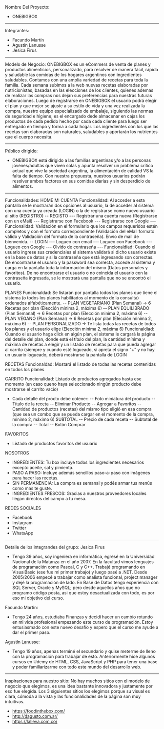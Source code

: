 Nombre Del Proyecto: 
- ONEBIGBOX
---------------------------------------------
Integrantes:
- Facundo Martín 
- Agustín Lanusse
- Jesica Firus

---------------------------------------------
Modelo de Negocio:
ONEBIGBOX es un eCommers de venta de planes y productos alimenticios, personalizado, para resolver de manera fácil, rápida y saludable las comidas de los hogares argentinos con ingredientes saludables. Contamos con una amplia variedad de recetas para toda la familia.
Cada semana subimos a la web nuevas recetas elaboradas por nutricionistas, basadas en las elecciones de los clientes, quienes ademas de realizar las compras nos dejan sus preferencias para nuestras futuras elaboraciones. Luego de registrarse en ONEBIGBOX el usuario podrá elegir el plan y que mejor se ajuste a su estilo de vida y una vez realizada la compra, nuestro equipo especializado de embalaje, siguiendo las normas de seguridad e higiene; es el encargado dede almacenar en cajas los productos de cada pedido hecho por cada cada cliente para luego ser entregado en tiempo y forma a cada hogar. 
Los ingredientes con los que las recetas son elaboradas son naturales, saludables y aportarán los nutrientes que el cuerpo necesita. 

---------------------------------------------
Público dirigido:
- ONEBIGBOX está dirigido a las familias argentinas y/o a las personas jóvenes/adultas que viven solas y apunta resolver un problema crítico actual que vive la sociedad argentina, la alimentación de calidad VS la falta de tiempo. Con nuestra propuesta, nuestros usuarios podrán resolver ambos factores en sus comidas diarias y sin desperdicio de alimentos.

---------------------------------------------
Funcionalidades:
HOME
MI CUENTA
Funcionalidad: Al acceder a esta pantalla se le mostrarán dos opciones al usuario, la de acceder al sistema con una cuenta ya creada (LOGIN) o la de registrarse como nuevo usuario al sitio (REGISTRO)
-- REGISTO
--- Registrar una cuenta nueva (Registrarse con un eMail)
--- Registrarse con Facebook
--- Registrarse con Google
--- Funcionalidad: Validación en el formulario que los campos requeridos estén completos y con el formato correspondiente (Validación del eMail formato válido y Validación del formato de la contraseña). Envío de mail de bienvenida.
-- LOGIN
--- Logueo con email 
--- Logueo con Facebook
--- Logueo con Google
--- Olvido de contraseña
--- Funcionaldiad: Cuando el usuario ingrese sus credenciales el sistema validará si dicho usuario existe en la base de datos y si la contraseña que está ingresando son correctas. De encontrarse el usuario y la password sea correcta, accede al sistema y carga en la pantalla toda la información del mismo (Datos personales y favoritos). De no encontrarse el usuario o no coincida el usuario con la contraseña ingresada, se le mostrará una pantalla que no se encontró el usuario.

PLANES
Funcionaldad: Se listarán por pantalla todos los planes que tiene el sistema (o todos los planes habilitados al momento de la consulta) ordenados alfabéticamente.
-- PLAN VEGETARIANO (Plan Semanal) -> 6 Recetas por plan (Elección minima 2, máxima 6)
-- PLAN EQUILIBRADO (Plan Semanal) -> 6 Recetas por plan (Elección minima 2, máxima 6)
-- PLAN VEGANO (Plan Semanal) -> 6 Recetas por plan (Elección minima 2, máxima 6)
-- PLAN PERSONALIZADO -> Te lista todas las recetas de todos los planes y el usuario elige (Elección minima 2, máxima 6)
Funcionaldiad: Cuando el usuario haga click en algún plan, el sistema le cargará la página del detalle del plan, donde está el título del plan, la cantidad mínima y máxima de recetas a elegir y un listado de recetas para que pueda agregar al carrito (siempre y cuando esté logueado, si apreta el signo "+" y no hay un usuario logueado, deberá mostrarse la pantalla de LOGIN

RECETAS
Funcionaldad: Mostará el listado de todas las recetas contenidas en todos los planes

CARRITO
Funcionalidad: Listado de productos agregados hasta ese momento (en caso queno haya seleccionado ningún producto debe mostrarse el carrito vacío)
- Cada detalle del procto debe cotener:
-- Foto miniatura del producto
-- Título de la receta
-- Eliminar Producto
-- Agregar a Favoritos
-- Cantidad de productos (recetas) del mismo tipo eligió en esa compra (que sea un combo que se pueda cargar en el momento de la compra, mínimo 2, máximo 6)
SUBTOTAL
-- Precio de cada receta
-- Subtotal de la compra
-- Total
-- Botón Comprar

FAVORITOS
- Listado de productos favoritos del usuario

NOSOTROS
- INGREDIENTES: Tu box incluye todos los ingredientes necesarios excepto aceite, sal y pimienta.
- PASO A PASO: Incluye además sencillos paso-a-paso con imágenes para hacer las recetas.
- SIN PERMANENCIA: La compra es semanal y podés armar tus menús como mas te guste.
- INGREDIENTES FRESCOS: Gracias a nuestros proveedores locales llegan directos del campo a tu mesa.

REDES SOCIALES
- Facebook
- Instagram
- Twitter
- WhatsApp


---------------------------------------------
Detalle de los integrandes del grupo:
Jesica Firus
- Tengo 39 años, soy ingeniera en informática, egresé en la Universidad Nacional de la Matanza en el año 2007. En la facultad vimos lenguajes de programación como Pascal, C y C++. Trabajé programando en VisualBasic (ese fue mi primer trabajo) y luego pasé a .NET. Desde 2005/2006 empecé a trabajar como analista funcional, project manager y dejé la programación de lado. En Base de Datos tengo experiencia con SQL Server, Oracle y MySQL; pero desde aquellos años que no programo código posta, asi que estoy desactualizada con todo, es por eso mi objetivo del curso.

Facundo Martin:
- Tengo 24 años, estudiaba Finanzas y decidí hacer un cambio rotundo en mi vida profesional empezando este curso de programación. Estoy entusiasmado con este nuevo desafío y espero que el curso me ayude a dar el primer paso.

Agustín Lanusse:
- Tengo 19 años, apenas terminé el secundario y quise meterme de lleno con la programación para trabajar de esto. Anteriormente hice algunos cursos en Udemy de HTML, CSS, JavaScript y PHP para tener una base y poder familiarizarme con todo este mundo del desarrollo web.



---------------------------------------------
Inspiraciones para nuestro sitio:
No hay muchos sitios con el modelo de negocio que elegimos, es una idea bastante innovadora y justamente por eso fue elegida. Los 3 siguientes sitios los elegimos porque su visual es clara, cómoda  a la vista y las funcionalidades de la página son muy intuitivas.

- https://foodinthebox.com/
- http://dagusto.com.ar/
- https://lalleva.com.co/
